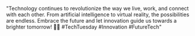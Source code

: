 "Technology continues to revolutionize the way we live, work, and connect with each other. From artificial intelligence to virtual reality, the possibilities are endless. Embrace the future and let innovation guide us towards a brighter tomorrow! 🚀🔬 #TechTuesday #Innovation #FutureTech"